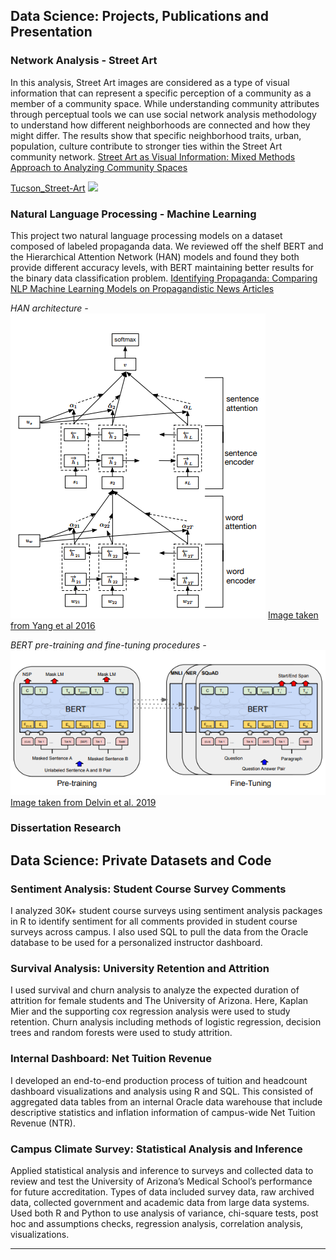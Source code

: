 ## Data Science: Projects, Publications and Presentation


### Network Analysis - Street Art
In this analysis, Street Art images are considered as a type of visual information that can represent a specific perception of a community as a member of a community space. While understanding community attributes through perceptual tools we can use social network analysis methodology to understand how different neighborhoods are connected and how they might differ. The results show that specific neighborhood traits, urban, population, culture contribute to stronger ties within the Street Art community network.
[Street Art as Visual Information: Mixed Methods Approach to Analyzing Community Spaces](https://asistdl.onlinelibrary.wiley.com/doi/abs/10.1002/pra2.537)

[Tucson_Street-Art](/Tucson_Street-Art)
<img src="images/dummy_thumbnail.jpg?raw=true"/>

### Natural Language Processing - Machine Learning 
This project two natural language processing models on a dataset composed of labeled propaganda data. We reviewed off the shelf BERT and the Hierarchical Attention Network (HAN) models and found they both provide different accuracy levels, with BERT maintaining better results for the binary data classification problem.
[Identifying Propaganda: Comparing NLP Machine Learning Models on Propagandistic News Articles](https://papers.ssrn.com/sol3/papers.cfm?abstract_id=3748821)

*HAN architecture -*
<img src="images/HAN.png?raw=true"/>
[Image taken from Yang et al 2016](https://aclanthology.org/N16-1174.pdf)
<!-- Z. Yang, D. Yang, C. Dyer, X. He, A. Smola, and E. Hovy,“Hierarchical
Attention Networks for Document Classification,”in Proceedings of the
2016 Conference of the North American Chapter of the Association for
Computational Linguistics: Human Language Technologies, San Diego,
California, 2016, pp. 14801489, doi: 10.18653/v1/N16-1174. -->

*BERT pre-training and fine-tuning procedures -*
<img src="images/BERT.png?raw=true"/>
[Image taken from Delvin et al. 2019](http://arxiv.org/abs/1810.04805) 
<!-- J. Devlin, M. Chang, K Lee, K. Toutanova, ”BERT: Pre-training of
Deep Bidirectional Transformers for Language Understanding”, CoRR
abs/1810.04805, May 24 2019, http://arxiv.org/abs/1810.04805.-->


### Dissertation Research


## Data Science: Private Datasets and Code

### Sentiment Analysis: Student Course Survey Comments

I analyzed 30K+ student course surveys using sentiment analysis packages in R to identify sentiment for all comments provided in student course surveys across campus. I also used SQL to pull the data from the Oracle database to be used for a personalized instructor dashboard.

### Survival Analysis: University Retention and Attrition

I used survival and churn analysis to analyze the expected duration of attrition for female students and The University of Arizona. Here, Kaplan Mier and the supporting cox regression analysis were used to study retention. Churn analysis including methods of logistic regression, decision trees and random forests were used to study attrition.

### Internal Dashboard: Net Tuition Revenue

I developed an end-to-end production process of tuition and headcount dashboard visualizations and analysis using R and SQL. This consisted of aggregated data tables from an internal Oracle data warehouse that include descriptive statistics and inflation information of campus-wide Net Tuition Revenue (NTR).

### Campus Climate Survey: Statistical Analysis and Inference

Applied statistical analysis and inference to surveys and collected data to review and test the University of Arizona’s Medical School’s performance for future accreditation. Types of data included survey data, raw archived data, collected government and academic data from large data systems. Used both R and Python to use analysis of variance, chi-square tests, post hoc and assumptions checks, regression analysis, correlation analysis, visualizations.

<!-- ---
[Project 1 Title](/sample_page)
<img src="images/dummy_thumbnail.jpg?raw=true"/>


---

### Category Name 2

- [Project 1 Title](http://example.com/)
- [Project 2 Title](http://example.com/)
- [Project 3 Title](http://example.com/)
- [Project 4 Title](http://example.com/)
- [Project 5 Title](http://example.com/)

--- -->




---
<!-- <p style="font-size:11px">Page template forked from <a href="https://github.com/evanca/quick-portfolio">evanca</a></p> -->
<!-- Remove above link if you don't want to attibute -->
